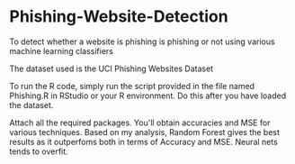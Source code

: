# Phishing-Website-Detection
To detect whether a website is phishing is phishing or not using various machine learning classifiers

The dataset used is the UCI Phishing Websites Dataset

To run the R code, simply run the script provided in the file named Phishing.R in RStudio or your R environment. Do this after you have loaded the dataset. 

Attach all the required packages. You'll obtain accuracies and MSE for various techniques. Based on my analysis, Random Forest gives the best results as it outperfoms both in terms of Accuracy and MSE. Neural nets tends to overfit. 

